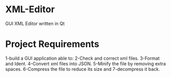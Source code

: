 # XML-Editor
GUI XML Editor written in Qt
# Project Requirements
1-build a GUI application able to:
2-Check and correct xml files.
3-Format and Ident.
4-Convert xml files into JSON.
5-Minify the file by removing extra spaces.
6-Compress the file to reduce its size and 
7-decompress it back.
